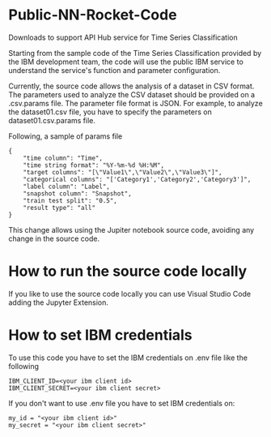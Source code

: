 # Public-NN-Rocket-Code
Downloads to support API Hub service for Time Series Classification

Starting from the sample code of the Time Series Classification provided by the IBM development team, the code will use the public IBM service to understand the service's function and parameter configuration.

Currently, the source code allows the analysis of a dataset in CSV format. The parameters used to analyze the CSV dataset should be provided on a .csv.params file. The parameter file format is JSON. 
For example, to analyze the dataset01.csv file, you have to specify the parameters on dataset01.csv.params file. 

Following, a sample of params file

    {
        "time column": "Time",
        "time string format": "%Y-%m-%d %H:%M",
        "target columns": "[\"Value1\",\"Value2\",\"Value3\"]",
        "categorical columns": "['Category1','Category2','Category3']",
        "label column": "Label",
        "snapshot column": "Snapshot",
        "train test split": "0.5",
        "result type": "all"
    }

This change allows using the Jupiter notebook source code, avoiding any change in the source code. 
# How to run the source code locally
If you like to use the source code locally you can use Visual Studio Code adding the Jupyter Extension.
# How to set IBM credentials
To use this code you have to set the IBM credentials on .env file like the following

    IBM_CLIENT_ID=<your ibm client id>
    IBM_CLIENT_SECRET=<your ibm client secret>

If you don't want to use .env file you have to set IBM credentials on:

    my_id = "<your ibm client id>"
    my_secret = "<your ibm client secret>"
